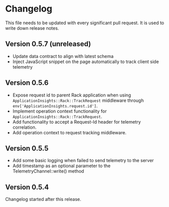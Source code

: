 # Changelog

This file needs to be updated with every significant pull request. It is used to write down release notes.

## Version 0.5.7 (unreleased)
* Update data contract to align with latest schema
* Inject JavaScript snippet on the page automatically to track client side telemetry

## Version 0.5.6
* Expose request id to parent Rack application when using `ApplicationInsights::Rack::TrackRequest` middleware through `env['ApplicationInsights.request.id']`.
* Implement operation context functionality for `ApplicationInsights::Rack::TrackRequest`.
* Add functionality to accept a Request-Id header for telemetry correlation.
* Add operation context to request tracking middleware.

## Version 0.5.5
* Add some basic logging when failed to send telemetry to the server
* Add timestamp as an optional parameter to the TelemetryChannel::write() method

## Version 0.5.4

Changelog started after this release. 
